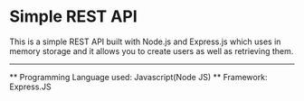 # Simple REST API
This is a simple REST API built with Node.js and Express.js which uses in memory storage and it allows you to create users as well as retrieving them.

---

** Programming Language used: Javascript(Node JS)
** Framework: Express.JS

